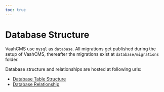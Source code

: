 ```yaml
---
toc: true
---
```


# Database Structure


VaahCMS use `mysql` as `database`. All migrations get published during the setup of VaahCMS, thereafter the migrations exist at `database/migrations` folder.

Database structure and relationships are hosted at following urls: 

- [Database Table Structure](https://dbdocs.io/webreinvent/vaahcms)
- [Database Relationship](https://dbdocs.io/webreinvent/vaahcms?view=relationships)